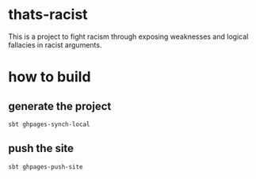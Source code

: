 # thats-racist
This is a project to fight racism through exposing weaknesses and logical fallacies in racist arguments.

# how to build

## generate the project

    sbt ghpages-synch-local

## push the site

    sbt ghpages-push-site
